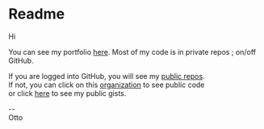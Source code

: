 # Readme

Hi

You can see my portfolio [here](https://grajeda.com/portfolio/).
Most of my code is in private repos ; on/off GitHub.

If you are logged into GitHub, you will see my [public repos](https://github.com/og-pr).   
If not, you can click on this [organization](https://github.com/og-pr) to see public code    
or click [here](https://gist.github.com/ottograjeda/) to see my public gists.   

--   
Otto
